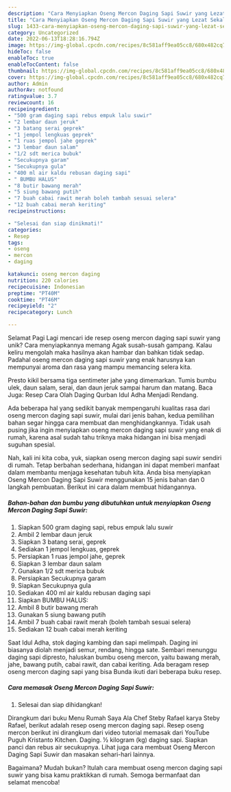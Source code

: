 ```yaml
---
description: "Cara Menyiapkan Oseng Mercon Daging Sapi Suwir yang Lezat Sekali, Sempurna"
title: "Cara Menyiapkan Oseng Mercon Daging Sapi Suwir yang Lezat Sekali, Sempurna"
slug: 1433-cara-menyiapkan-oseng-mercon-daging-sapi-suwir-yang-lezat-sekali-sempurna
category: Uncategorized
date: 2022-06-13T18:28:16.794Z
image: https://img-global.cpcdn.com/recipes/8c581aff9ea05cc8/680x482cq70/oseng-mercon-daging-sapi-suwir-foto-resep-utama.jpg
hideToc: false
enableToc: true
enableTocContent: false
thumbnail: https://img-global.cpcdn.com/recipes/8c581aff9ea05cc8/680x482cq70/oseng-mercon-daging-sapi-suwir-foto-resep-utama.jpg
cover: https://img-global.cpcdn.com/recipes/8c581aff9ea05cc8/680x482cq70/oseng-mercon-daging-sapi-suwir-foto-resep-utama.jpg
author: Admin
authorAv: notfound
ratingvalue: 3.7
reviewcount: 16
recipeingredient:
- "500 gram daging sapi rebus empuk lalu suwir"
- "2 lembar daun jeruk"
- "3 batang serai geprek"
- "1 jempol lengkuas geprek"
- "1 ruas jempol jahe geprek"
- "3 lembar daun salam"
- "1/2 sdt merica bubuk"
- "Secukupnya garam"
- "Secukupnya gula"
- "400 ml air kaldu rebusan daging sapi"
- " BUMBU HALUS"
- "8 butir bawang merah"
- "5 siung bawang putih"
- "7 buah cabai rawit merah boleh tambah sesuai selera"
- "12 buah cabai merah keriting"
recipeinstructions:

- "Selesai dan siap dinikmati!"
categories:
- Resep
tags:
- oseng
- mercon
- daging

katakunci: oseng mercon daging 
nutrition: 220 calories
recipecuisine: Indonesian
preptime: "PT40M"
cooktime: "PT46M"
recipeyield: "2"
recipecategory: Lunch

---
```



Selamat Pagi Lagi mencari ide resep oseng mercon daging sapi suwir yang unik? Cara menyiapkannya memang Agak susah-susah gampang. Kalau keliru mengolah maka hasilnya akan hambar dan bahkan tidak sedap. Padahal oseng mercon daging sapi suwir yang enak harusnya kan mempunyai aroma dan rasa yang mampu memancing selera kita.


Presto kikil bersama tiga sentimeter jahe yang dimemarkan. Tumis bumbu ulek, daun salam, serai, dan daun jeruk sampai harum dan matang. Baca Juga: Resep Cara Olah Daging Qurban Idul Adha Menjadi Rendang.

Ada beberapa hal yang sedikit banyak mempengaruhi kualitas rasa dari oseng mercon daging sapi suwir, mulai dari jenis bahan, kedua pemilihan bahan segar hingga cara membuat dan menghidangkannya. Tidak usah pusing jika ingin menyiapkan oseng mercon daging sapi suwir yang enak di rumah, karena asal sudah tahu triknya maka hidangan ini bisa menjadi suguhan spesial.


Nah, kali ini kita coba, yuk, siapkan oseng mercon daging sapi suwir sendiri di rumah. Tetap berbahan sederhana, hidangan ini dapat memberi manfaat dalam membantu menjaga kesehatan tubuh kita. Anda bisa menyiapkan Oseng Mercon Daging Sapi Suwir menggunakan 15 jenis bahan dan 0 langkah pembuatan. Berikut ini cara dalam membuat hidangannya.

<!--inarticleads1-->

##### Bahan-bahan dan bumbu yang dibutuhkan untuk menyiapkan Oseng Mercon Daging Sapi Suwir:

1. Siapkan 500 gram daging sapi, rebus empuk lalu suwir
1. Ambil 2 lembar daun jeruk
1. Siapkan 3 batang serai, geprek
1. Sediakan 1 jempol lengkuas, geprek
1. Persiapkan 1 ruas jempol jahe, geprek
1. Siapkan 3 lembar daun salam
1. Gunakan 1/2 sdt merica bubuk
1. Persiapkan Secukupnya garam
1. Siapkan Secukupnya gula
1. Sediakan 400 ml air kaldu rebusan daging sapi
1. Siapkan  BUMBU HALUS:
1. Ambil 8 butir bawang merah
1. Gunakan 5 siung bawang putih
1. Ambil 7 buah cabai rawit merah (boleh tambah sesuai selera)
1. Sediakan 12 buah cabai merah keriting


Saat Idul Adha, stok daging kambing dan sapi melimpah. Daging ini biasanya diolah menjadi semur, rendang, hingga sate. Sembari menunggu daging sapi dipresto, haluskan bumbu oseng mercon, yaitu bawang merah, jahe, bawang putih, cabai rawit, dan cabai keriting. Ada beragam resep oseng mercon daging sapi yang bisa Bunda ikuti dari beberapa buku resep. 

<!--inarticleads2-->

##### Cara memasak Oseng Mercon Daging Sapi Suwir:


1. Selesai dan siap dihidangkan!

Dirangkum dari buku Menu Rumah Saya Ala Chef Steby Rafael karya Steby Rafael, berikut adalah resep oseng mercon daging sapi. Resep oseng mercon berikut ini dirangkum dari video tutorial memasak dari YouTube Puguh Kristanto Kitchen. Daging. ½ kilogram (kg) daging sapi. Siapkan panci dan rebus air secukupnya. Lihat juga cara membuat Oseng Mercon Daging Sapi Suwir dan masakan sehari-hari lainnya. 

Bagaimana? Mudah bukan? Itulah cara membuat oseng mercon daging sapi suwir yang bisa kamu praktikkan di rumah. Semoga bermanfaat dan selamat mencoba!
